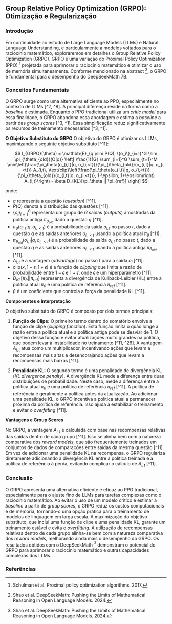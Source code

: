## Group Relative Policy Optimization (GRPO): Otimização e Regularização

### Introdução
Em continuidade ao estudo de Large Language Models (LLMs) e Natural Language Understanding, e particularmente a modelos voltados para o raciocínio matemático, exploraremos em detalhes o Group Relative Policy Optimization (GRPO). GRPO é uma variação do Proximal Policy Optimization (PPO) [^26] projetada para aprimorar o raciocínio matemático e otimizar o uso de memória simultaneamente. Conforme mencionado na abstract [^1], o GRPO é fundamental para o desempenho do DeepSeekMath 7B.

### Conceitos Fundamentais

O GRPO surge como uma alternativa eficiente ao PPO, especialmente no contexto de LLMs [^2, ^8]. A principal diferença reside na forma como a *baseline* é estimada. Enquanto o PPO tradicional utiliza um *critic model* para essa finalidade, o GRPO abandona essa abordagem e estima a *baseline* a partir das *group scores* [^3, ^1]. Essa simplificação reduz significativamente os recursos de treinamento necessários [^3, ^1].

**O Objetivo Substituto do GRPO**
O objetivo do GRPO é otimizar os LLMs, maximizando o seguinte objetivo substituto [^11]:

$$
I_{GRPO}(\theta) = \mathbb{E}_{q \sim P(Q), \{o_i\}_{i=1}^G \sim \pi_{\theta_{old}}(O|q)} \left[ \frac{1}{G} \sum_{i=1}^G \sum_{t=1}^M \min\left(\frac{\pi_\theta(o_{i,t}|q, o_{i,<t})}{\pi_{\theta_{old}}(o_{i,t}|q, o_{i,<t})} A_{i,t}, \text{clip}\left(\frac{\pi_\theta(o_{i,t}|q, o_{i,<t})}{\pi_{\theta_{old}}(o_{i,t}|q, o_{i,<t})}, 1-\epsilon, 1+\epsilon\right) A_{i,t}\right) - \beta D_{KL}[\pi_\theta || \pi_{ref}] \right]
$$

onde:

*   $q$ representa a questão (*question*) [^11].
*   $P(Q)$ denota a distribuição das questões [^11].
*   $\{o_i\}_{i=1}^G$ representa um grupo de $G$ saídas (*outputs*) amostradas da política antiga $\pi_{\theta_{old}}$ dado a questão $q$ [^11].
*   $\pi_\theta(o_{i,t}|q, o_{i,<t})$ é a probabilidade da saída $o_{i,t}$ no passo $t$, dado a questão $q$ e as saídas anteriores $o_{i,<t}$ usando a política atual $\pi_\theta$ [^11].
*   $\pi_{\theta_{old}}(o_{i,t}|q, o_{i,<t})$ é a probabilidade da saída $o_{i,t}$ no passo $t$, dado a questão $q$ e as saídas anteriores $o_{i,<t}$ usando a política antiga $\pi_{\theta_{old}}$ [^11].
*   $A_{i,t}$ é a vantagem (*advantage*) no passo $t$ para a saída $o_i$ [^11].
*   $\text{clip}(x, 1-\epsilon, 1+\epsilon)$ é a função de *clipping* que limita a razão de probabilidade entre $1-\epsilon$ e $1+\epsilon$, onde $\epsilon$ é um hiperparâmetro [^11].
*   $D_{KL}[\pi_\theta || \pi_{ref}]$ representa a divergência de Kullback-Leibler (KL) entre a política atual $\pi_\theta$ e uma política de referência $\pi_{ref}$ [^11].
*   $\beta$ é um coeficiente que controla a força da penalidade KL [^11].

**Componentes e Interpretação**

O objetivo substituto do GRPO é composto por dois termos principais:

1.  **Função de Clipe:** O primeiro termo dentro do somatório envolve a função de clipe (*clipping function*). Esta função limita o quão longe a razão entre a política atual e a política antiga pode se desviar de 1. O objetivo dessa função é evitar atualizações muito grandes na política, que podem levar à instabilidade no treinamento [^11, ^26]. A vantagem $A_{i,t}$ atua como um multiplicador, incentivando ações que levam a recompensas mais altas e desencorajando ações que levam a recompensas mais baixas [^11].

2.  **Penalidade KL:** O segundo termo é uma penalidade de divergência KL (*KL divergence penalty*). A divergência KL mede a diferença entre duas distribuições de probabilidade. Neste caso, mede a diferença entre a política atual $\pi_\theta$ e uma política de referência $\pi_{ref}$ [^11]. A política de referência é geralmente a política antes da atualização. Ao adicionar uma penalidade KL, o GRPO incentiva a política atual a permanecer próxima da política de referência. Isso ajuda a estabilizar o treinamento e evitar o *overfitting* [^11].

**Vantagens e Group Scores**

No GRPO, a vantagem $A_{i,t}$ é calculada com base nas recompensas relativas das saídas dentro de cada grupo [^11]. Isso se alinha bem com a natureza comparativa dos *reward models*, que são frequentemente treinados em conjuntos de dados de comparações entre saídas da mesma questão [^11]. Em vez de adicionar uma penalidade KL na recompensa, o GRPO regulariza diretamente adicionando a divergência KL entre a política treinada e a política de referência à perda, evitando complicar o cálculo de $A_{i,t}$ [^11].

### Conclusão

O GRPO apresenta uma alternativa eficiente e eficaz ao PPO tradicional, especialmente para o ajuste fino de LLMs para tarefas complexas como o raciocínio matemático. Ao evitar o uso de um modelo crítico e estimar a *baseline* a partir de *group scores*, o GRPO reduz os custos computacionais e de memória, tornando-o uma opção prática para o treinamento de modelos de linguagem em larga escala. A maximização do objetivo substituto, que inclui uma função de clipe e uma penalidade KL, garante um treinamento estável e evita o *overfitting*. A utilização de recompensas relativas dentro de cada grupo alinha-se bem com a natureza comparativa dos *reward models*, melhorando ainda mais o desempenho do GRPO. Os resultados obtidos com o DeepSeekMath [^1] demonstram o potencial do GRPO para aprimorar o raciocínio matemático e outras capacidades complexas dos LLMs.

### Referências
[^1]: Shao et al. DeepSeekMath: Pushing the Limits of Mathematical Reasoning in Open Language Models. 2024.
[^2]: Anil et al. Gemini: A family of highly capable multimodal models. 2023.
[^3]: DeepSeek-AI. Deepseek LLM: scaling open-source language models with longtermism. 2024.
[^26]: Schulman et al. Proximal policy optimization algorithms. 2017.
<!-- END -->